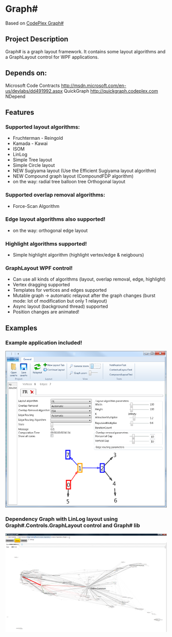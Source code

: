 # Graph#

Based on [CodePlex Graph#](http://graphsharp.codeplex.com/)

## Project Description
Graph# is a graph layout framework.
It contains some layout algorithms and a GraphLayout control for WPF applications.

## Depends on:
Microsoft Code Contracts http://msdn.microsoft.com/en-us/devlabs/dd491992.aspx
QuickGraph http://quickgraph.codeplex.com
NDepend

## Features
### Supported layout algorithms:
- Fruchterman - Reingold
- Kamada - Kawai
- ISOM
- LinLog
- Simple Tree layout
- Simple Circle layout
- NEW Sugiyama layout (Use the Efficient Sugiyama layout algorithm)
- NEW Compound graph layout (CompoundFDP algorithm)
- on the way:
radial tree
balloon tree
Orthogonal layout

### Supported overlap removal algorithms:
- Force-Scan Algorithm

### Edge layout algorithms also supported!
- on the way: orthogonal edge layout

### Highlight algorithms supported!
- Simple highlight algorithm (highlight vertex/edge & neigbours)

### GraphLayout WPF control!
- Can use all kinds of algorithms (layout, overlap removal, edge, highlight)
- Vertex dragging supported
- Templates for vertices and edges supported
- Mutable graph -> automatic relayout after the graph changes (burst mode: lot of modification but only 1 relayout)
- Async layout (background thread) supported
- Position changes are animated!

## Examples

### Example application included!

![GraphSharpSample.png](Docs/Images/GraphSharpSample.png)

### Dependency Graph with LinLog layout using Graph#.Controls.GraphLayout control and Graph# lib

![Dependency-Visualizer.png](Docs/Images/Dependency-Visualizer.png)